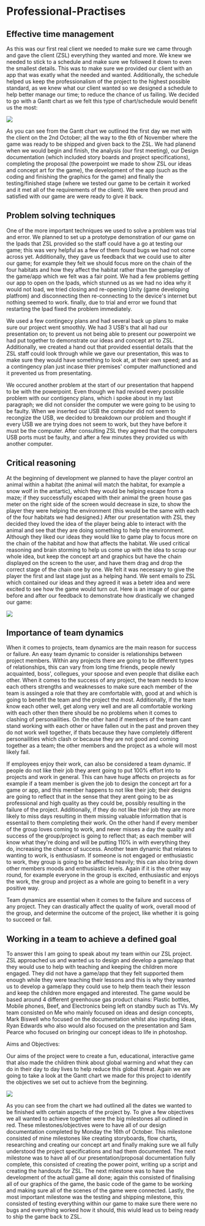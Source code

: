 # Professional-Practises

## Effective time management
As this was our first real client we needed to make sure we came through and gave the client (ZSL) everything they wanted and more. We knew we needed to stick to a schedule and make sure we followed it down to even the smallest details. This was to make sure we provided our client with an app that was exatly what the needed and wanted. Additionally, the schedule helped us keep the professionalism of the project to the highest possible standard, as we knew what our client wanted so we designed a schedule to help better manage our time; to reduce the chance of us failing. We decided to go with a Gantt chart as we felt this type of chart/schedule would benefit us the most:

![](https://gyazo.com/4387ac84cc3c6065d0e073f7910b5f85.png)

As you can see from the Gantt chart we outlined the first day we met with the client on the 2nd October; all the way to the 6th  of November where the game was ready to be shipped and given back to the ZSL. We had planend when we would begin and finish, the analysis (our first meeting), our Design documentation (which included story boards and project specifications), completing the proposal (the powerpoint we made to show ZSL our ideas and concept art for the game), the development of the app (such as the coding and finishing the graphics for the game) and finally the testing/finished stage (where we tested our game to be certain it worked and it met all of the requirements of the client). We were then proud and satisfied with our game are were ready to give it back.

## Problem solving techniques
One of the more important techniques we used to solve a problem was trial and error. We planned to set up a prototype demonstration of our game on the Ipads that ZSL provided so the staff could have a go at testing our game; this was very helpful as a few of them found bugs we had not come across yet. Additionally, they gave us feedback that we could use to alter our game; for example they felt we should focus more on the chain of the four habitats and how they affect the habitat rather than the gameplay of the game/app which we felt was a fair point. We had a few problems getting our app to open on the Ipads, which stunned us as we had no idea why it would not load, we tried closing and re-opening Unity (game developing platfrom) and disconnecting then re-connecting to the device's internet but nothing seemed to work. finally, due to trial and error we found that restarting the Ipad fixed the problem immediately. 

We used a few contingecy plans and had several back up plans to make sure our project went smoothly. We had 3 USB's that all had our presentation on; to prevent us not being able to present our powerpoint we had put together to demonstrate our ideas and concept art to ZSL. Additionally, we created a hand out that provided essential details that the ZSL staff could look through while we gave our presentation, this was to make sure they would have something to look at, at their own speed; and as a contingency plan just incase thier premises' computer malfunctioned and it prevented us from presentating.

We occured another problem at the start of our presentation that happend to be with the powerpoint. Even though we had revised every possible problem with our contigency plans, which i spoke about in my last paragraph; we did not consider the computer we were going to be using to be faulty. When we inserted our USB the computer did not seem to recongize the USB, we decided to breakdown our problem and thought if every USB we are trying does not seem to work, but they have before it must be the computer. After consulting ZSL they agreed that the computers USB ports must be faulty, and after a few minutes they provided us with another computer.

## Critical reasoning
At the beginning of development we planned to have the player control an animal within a habitat (the animal will match the habitat, for example a snow wolf in the antartic), which they would be helping escape from a maze; if they successfully escaped with their animal the green house gas meter on the right side of the screen would decrease in size, to show the player they were helping the environment (this would be the same with each of the four habitats we had designed.) After our presentation with ZSL they decided they loved the idea of the player being able to interact with the animal and see that they are doing something to help the environment. Although they liked our ideas they would like to game play to focus more on the chain of the habitat and how that affects the habitat. We used critical reasoning and brain storming to help us come up with the idea to scrap our whole idea, but keep the concept art and graphics but have the chain displayed on the screen to the user, and have them drag and drop the correct stage of the chain one by one. We felt it was necessary to give the player the first and last stage just as a helping hand. We sent emails to ZSL which contained our ideas and they agreed it was a betetr idea and were excited to see how the game would turn out. Here is an image of our game before and after our feedback to demonstrate how drastically we changed our game:

![](https://gyazo.com/cbf0c47815e181267fba7615e8bd011f.png)

## Importance of team dynamics
When it comes to projects, team dynamics are the main reason for success or failure. An easy team dynamic to consider is relationships between project members. Within any projects there are going to be different types of relationships, this can vary from long time friends, people newly acquainted, boss', collegues, your spoose and even people that dislike each other. When it comes to the success of any project, the team needs to know each others strengths and weaknesses to make sure each member of the team is assinged a role that they are comfortable with, good at and which is going to benefit the team and the project the most. Additionally, if the team know each other well, get along very well and are all comfortable working with each other then there should be no problems when it comes to clashing of personailities. On the other hand if members of the team cant stand working with each other or have fallen out in the past and proven they do not work well together, if thats because they have completely different personailities which clash or because they are not good and coming together as a team; the other members and the project as a whole will most likely fail. 

If employees enjoy their work, can also be considered a team dynamic. If people do not like their job they arent going to put 100% effort into to projects and work in general. This can have huge affects on projects as for example if a team member is given the job to design the concept art for a game or app, and this member happens to not like their job; their designs are going to reflect that in the sense that they arent going to be as professional and high quality as they could be, possibly resulting in the failure of the project. Additionally, if they do not like their job they are more likely to miss days resulting in them missing valuable information that is essentail to them completing their work. On the other hand if every member of the group loves coming to work, and never misses a day the quality and success of the group/project is going to reflect that; as each member will know what they're doing and will be putting 110% in with everything they do, increasing the chance of success. Another team dynamic that relates to wanting to work, is enthusiasm. If someone is not engaged or enthusiastic to work, they group is going to be affected heavily; this can also bring down other members moods and enthusiastic levels. Again if it is the other way round, for example everyone in the group is excited, enthusiastic and enjoys the work, the group and project as a whole are going to benefit in a very positive way.

Team dynamics are essential when it comes to the failure and success of any project. They can drastically affect the quality of work, overall mood of the group, and determine the outcome of the project, like whether it is going to succeed or fail.

## Working in a team to achieve a defined goal
To answer this I am going to speak about my team within our ZSL project. ZSL approached us and wanted us to design and develop a game/app that they would use to help with teaching and keeping the children more engaged. They did not have a game/app that they felt supported them enough while they were teaching their lessons and this is why they wanted us to develop a game/app they could use to help them teach their lesson and keep the children more engaged and interested. The game would be based around 4 different greenhouse gas product chains: Plastic bottles, Mobile phones, Beef, and Electronics being left on standby such as TVs. My team consisted on Me who mainly focused on ideas and design concepts, Mark Biswell who focused on the documentation whilst also inputing ideas, Ryan Edwards who also would also focused on the presentation and Sam Pearce who focused on bringing our concept ideas to life in photoshop.

Aims and Objectives:

Our aims of the project were to create a fun, educational, interactive game that also made the children think about global warming and what they can do in their day to day lives to help reduce this global threat. Again we are going to take a look at the Gantt chart we made for this project to identify the objectives we set out to achieve from the beginning. 

![](https://gyazo.com/4387ac84cc3c6065d0e073f7910b5f85.png)

As you can see from the chart we had outlined all the dates we wanted to be finished with certain aspects of the project by. To give a few objectives we all wanted to achieve together were the big milestones all outlined in red. These milestones/objectives were to have all of our design documentation completed by Monday the 16th of October. This milestone consisted of mine milestones like creating storyboards, flow charts, researching and creating our concept art and finally making sure we all fully understood the project specifications and had them documented. The next milestone was to have all of our presentation/proposal documentation fully complete, this consisted of creating the power point, writing up a script and creating the handouts for ZSL. The next milestone was to have the development of the actuall game all done; again this consisted of finalising all of our graphics of the game, the basic code of the game to be working and making sure all of the scenes of the game were connected. Lastly, the most important milestone was the testing and shipping milestone, this consisted of testing everything within our game to make sure there were no bugs and everything worked how it should, this wiuld lead us to being ready to ship the game back to ZSL.


